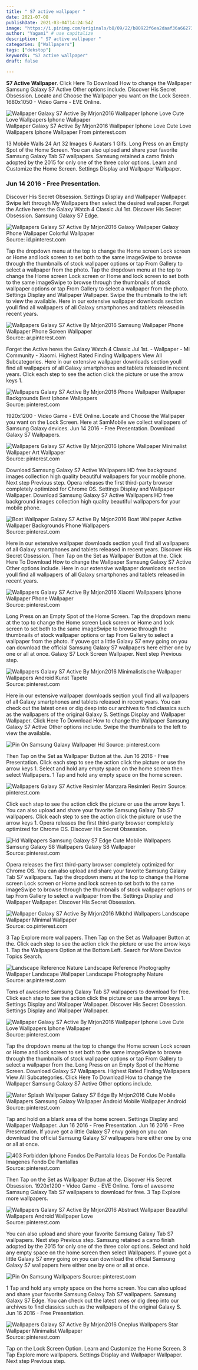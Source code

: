 ```yaml
---
title: " S7 active wallpaper "
date: 2021-07-08
publishDate: 2021-03-04T14:24:54Z
image: "https://i.pinimg.com/originals/b8/09/22/b80922f6ea2daaf36a6627378662803b.jpg"
author: "Yagami" # use capitalize
description: " S7 active wallpaper "
categories: ["Wallpapers"]
tags: ["dekstop"]
keywords: "S7 active wallpaper"
draft: false

---
```



**S7 Active Wallpaper**. Click Here To Download How to change the Wallpaper Samsung Galaxy S7 Active Other options include. Discover His Secret Obsession. Locate and Choose the Wallpaper you want on the Lock Screen. 1680x1050 - Video Game - EVE Online.

![Wallpaper Galaxy S7 Active By Mrjon2016 Wallpaper Iphone Love Cute Love Wallpapers Iphone Wallpaper](https://i.pinimg.com/originals/cf/97/48/cf9748aeb9d7586bc33b887823e129f7.jpg "Wallpaper Galaxy S7 Active By Mrjon2016 Wallpaper Iphone Love Cute Love Wallpapers Iphone Wallpaper")
Wallpaper Galaxy S7 Active By Mrjon2016 Wallpaper Iphone Love Cute Love Wallpapers Iphone Wallpaper From pinterest.com


13 Mobile Walls 24 Art 32 Images 6 Avatars 1 Gifs. Long Press on an Empty Spot of the Home Screen. You can also upload and share your favorite Samsung Galaxy Tab S7 wallpapers. Samsung retained a camo finish adopted by the 2015 for only one of the three color options. Learn and Customize the Home Screen. Settings Display and Wallpaper Wallpaper.

### Jun 14 2016 - Free Presentation.

Discover His Secret Obsession. Settings Display and Wallpaper Wallpaper. Swipe left through My Wallpapers then select the desired wallpaper. Forget the Active heres the Galaxy Watch 4 Classic Jul 1st. Discover His Secret Obsession. Samsung Galaxy S7 Edge.


![Wallpapers Galaxy S7 Active By Mrjon2016 Galaxy Wallpaper Galaxy Phone Wallpaper Colorful Wallpaper](https://i.pinimg.com/originals/d8/7b/88/d87b88897f46a1010c2c62acfdba1beb.jpg "Wallpapers Galaxy S7 Active By Mrjon2016 Galaxy Wallpaper Galaxy Phone Wallpaper Colorful Wallpaper")
Source: id.pinterest.com

Tap the dropdown menu at the top to change the Home screen Lock screen or Home and lock screen to set both to the same imageSwipe to browse through the thumbnails of stock wallpaper options or tap From Gallery to select a wallpaper from the photo. Tap the dropdown menu at the top to change the Home screen Lock screen or Home and lock screen to set both to the same imageSwipe to browse through the thumbnails of stock wallpaper options or tap From Gallery to select a wallpaper from the photo. Settings Display and Wallpaper Wallpaper. Swipe the thumbnails to the left to view the available. Here in our extensive wallpaper downloads section youll find all wallpapers of all Galaxy smartphones and tablets released in recent years.

![Wallpapers Galaxy S7 Active By Mrjon2016 Samsung Wallpaper Phone Wallpaper Phone Screen Wallpaper](https://i.pinimg.com/originals/99/fc/c2/99fcc2d5e21da101a4fb74453d12b18c.jpg "Wallpapers Galaxy S7 Active By Mrjon2016 Samsung Wallpaper Phone Wallpaper Phone Screen Wallpaper")
Source: ar.pinterest.com

Forget the Active heres the Galaxy Watch 4 Classic Jul 1st. - Wallpaper - Mi Community - Xiaomi. Highest Rated Finding Wallpapers View All Subcategories. Here in our extensive wallpaper downloads section youll find all wallpapers of all Galaxy smartphones and tablets released in recent years. Click each step to see the action click the picture or use the arrow keys 1.

![Wallpapers Galaxy S7 Active By Mrjon2016 Phone Wallpaper Wallpaper Backgrounds Best Iphone Wallpapers](https://i.pinimg.com/originals/55/a5/f3/55a5f39a9225d0a6ee2861f3c0344493.jpg "Wallpapers Galaxy S7 Active By Mrjon2016 Phone Wallpaper Wallpaper Backgrounds Best Iphone Wallpapers")
Source: pinterest.com

1920x1200 - Video Game - EVE Online. Locate and Choose the Wallpaper you want on the Lock Screen. Here at SamMobile we collect wallpapers of Samsung Galaxy devices. Jun 14 2016 - Free Presentation. Download Galaxy S7 Wallpapers.

![Wallpapers Galaxy S7 Active By Mrjon2016 Iphone Wallpaper Minimalist Wallpaper Art Wallpaper](https://i.pinimg.com/originals/db/4b/5b/db4b5b63c13a68652abbc947db7246e4.jpg "Wallpapers Galaxy S7 Active By Mrjon2016 Iphone Wallpaper Minimalist Wallpaper Art Wallpaper")
Source: pinterest.com

Download Samsung Galaxy S7 Active Wallpapers HD free background images collection high quality beautiful wallpapers for your mobile phone. Next step Previous step. Opera releases the first third-party browser completely optimized for Chrome OS. Settings Display and Wallpaper Wallpaper. Download Samsung Galaxy S7 Active Wallpapers HD free background images collection high quality beautiful wallpapers for your mobile phone.

![Boat Wallpaper Galaxy S7 Active By Mrjon2016 Boat Wallpaper Active Wallpaper Backgrounds Phone Wallpapers](https://i.pinimg.com/originals/54/17/5b/54175b6a5e27e25e27427fb840cad302.jpg "Boat Wallpaper Galaxy S7 Active By Mrjon2016 Boat Wallpaper Active Wallpaper Backgrounds Phone Wallpapers")
Source: pinterest.com

Here in our extensive wallpaper downloads section youll find all wallpapers of all Galaxy smartphones and tablets released in recent years. Discover His Secret Obsession. Then Tap on the Set as Wallpaper Button at the. Click Here To Download How to change the Wallpaper Samsung Galaxy S7 Active Other options include. Here in our extensive wallpaper downloads section youll find all wallpapers of all Galaxy smartphones and tablets released in recent years.

![Wallpapers Galaxy S7 Active By Mrjon2016 Xiaomi Wallpapers Iphone Wallpaper Phone Wallpaper](https://i.pinimg.com/originals/a4/6d/86/a46d865765f10d976bbcb80eeafd4c80.jpg "Wallpapers Galaxy S7 Active By Mrjon2016 Xiaomi Wallpapers Iphone Wallpaper Phone Wallpaper")
Source: pinterest.com

Long Press on an Empty Spot of the Home Screen. Tap the dropdown menu at the top to change the Home screen Lock screen or Home and lock screen to set both to the same imageSwipe to browse through the thumbnails of stock wallpaper options or tap From Gallery to select a wallpaper from the photo. If youve got a little Galaxy S7 envy going on you can download the official Samsung Galaxy S7 wallpapers here either one by one or all at once. Galaxy S7 Lock Screen Wallpaper. Next step Previous step.

![Wallpapers Galaxy S7 Active By Mrjon2016 Minimalistische Wallpaper Wallpapers Android Kunst Tapete](https://i.pinimg.com/originals/66/e9/a3/66e9a3a64c84457c07f4978120b7f002.jpg "Wallpapers Galaxy S7 Active By Mrjon2016 Minimalistische Wallpaper Wallpapers Android Kunst Tapete")
Source: pinterest.com

Here in our extensive wallpaper downloads section youll find all wallpapers of all Galaxy smartphones and tablets released in recent years. You can check out the latest ones or dig deep into our archives to find classics such as the wallpapers of the original Galaxy S. Settings Display and Wallpaper Wallpaper. Click Here To Download How to change the Wallpaper Samsung Galaxy S7 Active Other options include. Swipe the thumbnails to the left to view the available.

![Pin On Samsung Galaxy Wallpaper Hd](https://i.pinimg.com/originals/e8/05/87/e80587af7ecf8c44b0ab330c44ac271f.jpg "Pin On Samsung Galaxy Wallpaper Hd")
Source: pinterest.com

Then Tap on the Set as Wallpaper Button at the. Jun 16 2016 - Free Presentation. Click each step to see the action click the picture or use the arrow keys 1. Select and hold any empty space on the home screen then select Wallpapers. 1 Tap and hold any empty space on the home screen.

![Wallpapers Galaxy S7 Active Resimler Manzara Resimleri Resim](https://i.pinimg.com/originals/77/1a/97/771a9731dbea7a912677001bf2e3f8df.png "Wallpapers Galaxy S7 Active Resimler Manzara Resimleri Resim")
Source: pinterest.com

Click each step to see the action click the picture or use the arrow keys 1. You can also upload and share your favorite Samsung Galaxy Tab S7 wallpapers. Click each step to see the action click the picture or use the arrow keys 1. Opera releases the first third-party browser completely optimized for Chrome OS. Discover His Secret Obsession.

![Hd Wallpapers Samsung Galaxy S7 Edge Cute Mobile Wallpapers Samsung Galaxy S8 Wallpapers Galaxy S8 Wallpaper](https://i.pinimg.com/originals/8f/0e/0e/8f0e0e57f058e843d640e7ea1dad4add.jpg "Hd Wallpapers Samsung Galaxy S7 Edge Cute Mobile Wallpapers Samsung Galaxy S8 Wallpapers Galaxy S8 Wallpaper")
Source: pinterest.com

Opera releases the first third-party browser completely optimized for Chrome OS. You can also upload and share your favorite Samsung Galaxy Tab S7 wallpapers. Tap the dropdown menu at the top to change the Home screen Lock screen or Home and lock screen to set both to the same imageSwipe to browse through the thumbnails of stock wallpaper options or tap From Gallery to select a wallpaper from the. Settings Display and Wallpaper Wallpaper. Discover His Secret Obsession.

![Wallpaper Galaxy S7 Active By Mrjon2016 Mkbhd Wallpapers Landscape Wallpaper Minimal Wallpaper](https://i.pinimg.com/originals/44/c3/23/44c323b040ddb424ad31db0d224171d4.jpg "Wallpaper Galaxy S7 Active By Mrjon2016 Mkbhd Wallpapers Landscape Wallpaper Minimal Wallpaper")
Source: co.pinterest.com

3 Tap Explore more wallpapers. Then Tap on the Set as Wallpaper Button at the. Click each step to see the action click the picture or use the arrow keys 1. Tap the Wallpapers Option at the Bottom Left. Search for More Device Topics Search.

![Landscape Reference Nature Landscape Reference Photography Wallpaper Landscape Wallpaper Landscape Photography Nature](https://i.pinimg.com/736x/90/95/0d/90950dd6c426b24a3c56cca33fc8e311.jpg "Landscape Reference Nature Landscape Reference Photography Wallpaper Landscape Wallpaper Landscape Photography Nature")
Source: ar.pinterest.com

Tons of awesome Samsung Galaxy Tab S7 wallpapers to download for free. Click each step to see the action click the picture or use the arrow keys 1. Settings Display and Wallpaper Wallpaper. Discover His Secret Obsession. Settings Display and Wallpaper Wallpaper.

![Wallpaper Galaxy S7 Active By Mrjon2016 Wallpaper Iphone Love Cute Love Wallpapers Iphone Wallpaper](https://i.pinimg.com/originals/cf/97/48/cf9748aeb9d7586bc33b887823e129f7.jpg "Wallpaper Galaxy S7 Active By Mrjon2016 Wallpaper Iphone Love Cute Love Wallpapers Iphone Wallpaper")
Source: pinterest.com

Tap the dropdown menu at the top to change the Home screen Lock screen or Home and lock screen to set both to the same imageSwipe to browse through the thumbnails of stock wallpaper options or tap From Gallery to select a wallpaper from the. Long Press on an Empty Spot of the Home Screen. Download Galaxy S7 Wallpapers. Highest Rated Finding Wallpapers View All Subcategories. Click Here To Download How to change the Wallpaper Samsung Galaxy S7 Active Other options include.

![Water Splash Wallpaper Galaxy S7 Edge By Mrjon2016 Cute Mobile Wallpapers Samsung Galaxy Wallpaper Android Mobile Wallpaper Android](https://i.pinimg.com/originals/cd/10/5c/cd105c5dbb6cc5cbf59bf49955ea317a.jpg "Water Splash Wallpaper Galaxy S7 Edge By Mrjon2016 Cute Mobile Wallpapers Samsung Galaxy Wallpaper Android Mobile Wallpaper Android")
Source: pinterest.com

Tap and hold on a blank area of the home screen. Settings Display and Wallpaper Wallpaper. Jun 16 2016 - Free Presentation. Jun 16 2016 - Free Presentation. If youve got a little Galaxy S7 envy going on you can download the official Samsung Galaxy S7 wallpapers here either one by one or all at once.

![403 Forbidden Iphone Fondos De Pantalla Ideas De Fondos De Pantalla Imagenes Fondo De Pantallas](https://i.pinimg.com/originals/5f/73/b7/5f73b742c10f17e4929d96c837532276.jpg "403 Forbidden Iphone Fondos De Pantalla Ideas De Fondos De Pantalla Imagenes Fondo De Pantallas")
Source: pinterest.com

Then Tap on the Set as Wallpaper Button at the. Discover His Secret Obsession. 1920x1200 - Video Game - EVE Online. Tons of awesome Samsung Galaxy Tab S7 wallpapers to download for free. 3 Tap Explore more wallpapers.

![Wallpapers Galaxy S7 Active By Mrjon2016 Abstract Wallpaper Beautiful Wallpapers Android Wallpaper Love](https://i.pinimg.com/originals/ff/27/e0/ff27e000311d0efad496fec16fe12983.jpg "Wallpapers Galaxy S7 Active By Mrjon2016 Abstract Wallpaper Beautiful Wallpapers Android Wallpaper Love")
Source: pinterest.com

You can also upload and share your favorite Samsung Galaxy Tab S7 wallpapers. Next step Previous step. Samsung retained a camo finish adopted by the 2015 for only one of the three color options. Select and hold any empty space on the home screen then select Wallpapers. If youve got a little Galaxy S7 envy going on you can download the official Samsung Galaxy S7 wallpapers here either one by one or all at once.

![Pin On Samsung Wallpapers](https://i.pinimg.com/originals/55/e3/21/55e321484c16661c4d3a54274c1e05aa.jpg "Pin On Samsung Wallpapers")
Source: pinterest.com

1 Tap and hold any empty space on the home screen. You can also upload and share your favorite Samsung Galaxy Tab S7 wallpapers. Samsung Galaxy S7 Edge. You can check out the latest ones or dig deep into our archives to find classics such as the wallpapers of the original Galaxy S. Jun 16 2016 - Free Presentation.

![Wallpapers Galaxy S7 Active By Mrjon2016 Oneplus Wallpapers Star Wallpaper Minimalist Wallpaper](https://i.pinimg.com/originals/b8/09/22/b80922f6ea2daaf36a6627378662803b.jpg "Wallpapers Galaxy S7 Active By Mrjon2016 Oneplus Wallpapers Star Wallpaper Minimalist Wallpaper")
Source: pinterest.com

Tap on the Lock Screen Option. Learn and Customize the Home Screen. 3 Tap Explore more wallpapers. Settings Display and Wallpaper Wallpaper. Next step Previous step.


